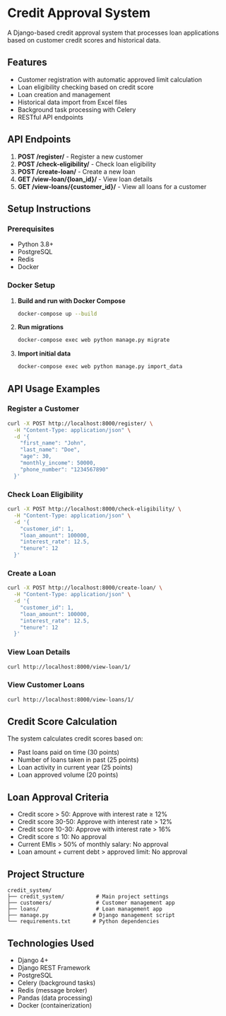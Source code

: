 # Credit Approval System

A Django-based credit approval system that processes loan applications based on customer credit scores and historical data.

## Features

- Customer registration with automatic approved limit calculation
- Loan eligibility checking based on credit score
- Loan creation and management
- Historical data import from Excel files
- Background task processing with Celery
- RESTful API endpoints

## API Endpoints

1. **POST /register/** - Register a new customer
2. **POST /check-eligibility/** - Check loan eligibility
3. **POST /create-loan/** - Create a new loan
4. **GET /view-loan/{loan_id}/** - View loan details
5. **GET /view-loans/{customer_id}/** - View all loans for a customer

## Setup Instructions

### Prerequisites

- Python 3.8+
- PostgreSQL
- Redis
- Docker

### Docker Setup

1. **Build and run with Docker Compose**
   ```bash
   docker-compose up --build
   ```

2. **Run migrations**
   ```bash
   docker-compose exec web python manage.py migrate
   ```

3. **Import initial data**
   ```bash
   docker-compose exec web python manage.py import_data
   ```

## API Usage Examples

### Register a Customer
```bash
curl -X POST http://localhost:8000/register/ \
  -H "Content-Type: application/json" \
  -d '{
    "first_name": "John",
    "last_name": "Doe",
    "age": 30,
    "monthly_income": 50000,
    "phone_number": "1234567890"
  }'
```

### Check Loan Eligibility
```bash
curl -X POST http://localhost:8000/check-eligibility/ \
  -H "Content-Type: application/json" \
  -d '{
    "customer_id": 1,
    "loan_amount": 100000,
    "interest_rate": 12.5,
    "tenure": 12
  }'
```

### Create a Loan
```bash
curl -X POST http://localhost:8000/create-loan/ \
  -H "Content-Type: application/json" \
  -d '{
    "customer_id": 1,
    "loan_amount": 100000,
    "interest_rate": 12.5,
    "tenure": 12
  }'
```

### View Loan Details
```bash
curl http://localhost:8000/view-loan/1/
```

### View Customer Loans
```bash
curl http://localhost:8000/view-loans/1/
```

## Credit Score Calculation

The system calculates credit scores based on:
- Past loans paid on time (30 points)
- Number of loans taken in past (25 points)
- Loan activity in current year (25 points)
- Loan approved volume (20 points)

## Loan Approval Criteria

- Credit score > 50: Approve with interest rate ≥ 12%
- Credit score 30-50: Approve with interest rate > 12%
- Credit score 10-30: Approve with interest rate > 16%
- Credit score ≤ 10: No approval
- Current EMIs > 50% of monthly salary: No approval
- Loan amount + current debt > approved limit: No approval

## Project Structure

```
credit_system/
├── credit_system/          # Main project settings
├── customers/              # Customer management app
├── loans/                  # Loan management app
├── manage.py              # Django management script
└── requirements.txt       # Python dependencies
```

## Technologies Used

- Django 4+
- Django REST Framework
- PostgreSQL
- Celery (background tasks)
- Redis (message broker)
- Pandas (data processing)
- Docker (containerization) 